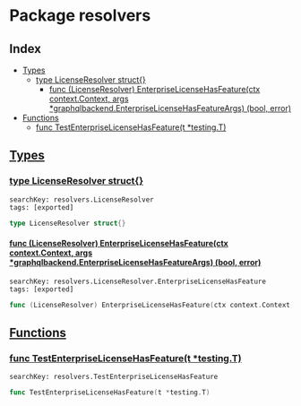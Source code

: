 # Package resolvers

## Index

* [Types](#type)
    * [type LicenseResolver struct{}](#LicenseResolver)
        * [func (LicenseResolver) EnterpriseLicenseHasFeature(ctx context.Context, args *graphqlbackend.EnterpriseLicenseHasFeatureArgs) (bool, error)](#LicenseResolver.EnterpriseLicenseHasFeature)
* [Functions](#func)
    * [func TestEnterpriseLicenseHasFeature(t *testing.T)](#TestEnterpriseLicenseHasFeature)


## <a id="type" href="#type">Types</a>

### <a id="LicenseResolver" href="#LicenseResolver">type LicenseResolver struct{}</a>

```
searchKey: resolvers.LicenseResolver
tags: [exported]
```

```Go
type LicenseResolver struct{}
```

#### <a id="LicenseResolver.EnterpriseLicenseHasFeature" href="#LicenseResolver.EnterpriseLicenseHasFeature">func (LicenseResolver) EnterpriseLicenseHasFeature(ctx context.Context, args *graphqlbackend.EnterpriseLicenseHasFeatureArgs) (bool, error)</a>

```
searchKey: resolvers.LicenseResolver.EnterpriseLicenseHasFeature
tags: [exported]
```

```Go
func (LicenseResolver) EnterpriseLicenseHasFeature(ctx context.Context, args *graphqlbackend.EnterpriseLicenseHasFeatureArgs) (bool, error)
```

## <a id="func" href="#func">Functions</a>

### <a id="TestEnterpriseLicenseHasFeature" href="#TestEnterpriseLicenseHasFeature">func TestEnterpriseLicenseHasFeature(t *testing.T)</a>

```
searchKey: resolvers.TestEnterpriseLicenseHasFeature
```

```Go
func TestEnterpriseLicenseHasFeature(t *testing.T)
```

